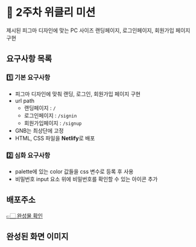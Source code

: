 # 📌 2주차 위클리 미션

제시된 피그마 디자인에 맞는 PC 사이즈 랜딩페이지, 로그인페이지, 회원가입 페이지 구현

## 요구사항 목록

### 1️⃣ 기본 요구사항

- 피그마 디자인에 맞춰 랜딩, 로그인, 회원가입 페이지 구현
- url path
  - 랜딩페이지 : `/`
  - 로그인페이지 : `/signin`
  - 회원가입페이지 : `/signup`
- GNB는 최상단에 고정
- HTML, CSS 파일을 **Netlify**로 배포

### 2️⃣ 심화 요구사항

- palette에 있는 color 값들을 css 변수로 등록 후 사용
- 비밀번호 input 요소 위에 비밀번호를 확인할 수 있는 아이콘 추가

## 배포주소

[👉🏻 완성물 확인]()

## 완성된 화면 이미지
